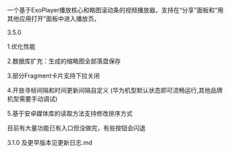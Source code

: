 一个基于ExoPlayer播放核心和略图滚动条的视频播放器，支持在“分享”面板和“用其他应用打开”面板中进入播放页。

3.5.0

1.优化性能

2.数据库扩充：生成的缩略图全部落盘保存

3.部分Fragment卡片支持下拉关闭

4.开放寻帧间隔和时间更新间隔自定义
(华为机型默认状态即可流畅运行,其他品牌机型需要手动调试)

5.基于安卓媒体库的读取方法支持修改排序方式

目前有大量功能已有入口但没做完，有些按钮会闪退



3.1.0 及更早版本见更新日志.md

